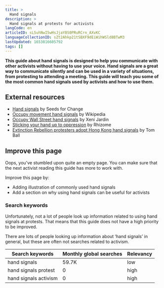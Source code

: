 ```yaml
---
title: >
  Hand signals
description: >
  Hand signals at protests for activists
langCode: en
articleID: sLSuhNwI5wHsJjaY8S0PRuRCrn_AXvKC
languageCollectionID: sZt2Ahkp21tSBXF9dEiWihWSld8BTwM3
lastUpdated: 1653816605792
tags: []
---
```


**This guide about hand signals is designed to help you communicate with other activists without having to use your voice. Hand signals are a great way to communicate silently and can be used in a variety of situations, from protesting to attending a meeting. This guide will teach you some of the most common hand signals used by activists and how to use them.**

## **External resources**

-   [Hand signals](https://www.seedsforchange.org.uk/handsig.pdf) by Seeds for Change
-   [Occupy movement hand signals](https://en.wikipedia.org/wiki/Occupy_movement_hand_signals) by Wikipedia
-   [Occupy Wall Street hand signals](https://boingboing.net/2011/12/17/occupy-wall-street-hand-signal.html) by Xeni Jardin
-   [Sticking your hand up to oppression](http://rhizome.coop/sticking-your-hand-up-to-oppression/) by Rhizome
-   [Extinction Rebellion protesters adopt Hong Kong hand signals](https://www.thetimes.co.uk/article/extinction-rebellion-protesters-adopt-hong-kong-tactics-70jl2gcnl) by Tom Ball

## **Improve this page**

Oops, you've stumbled upon quite an empty page. You can make sure that the next activist reading this guide has more to work with.

Improve this page by:

-   Adding illustration of commonly used hand signals
-   Add a section on why using hand signals can be useful for activists

### Search keywords

Unfortunately, not a lot of people look up information related to using hand signals at protests. That means that this guide does not have a high priority to be improved.

There are lots of people looking up information about ‘hand signals’ in general, but these are often not searches related to activism.

<div><table><thead><tr><th><strong>Search keywords</strong></th><th><strong>Monthly global searches</strong></th><th><strong>Relevancy</strong></th></tr></thead><tbody><tr><td>hand signals</td><td>59.7K</td><td>low</td></tr><tr><td>hand signals protest</td><td>0</td><td>high</td></tr><tr><td>hand signals activism</td><td>0</td><td>high</td></tr></tbody></table></div>